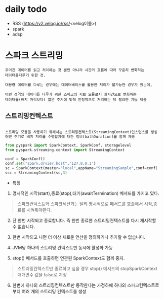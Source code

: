 # daily todo

- RSS (https://v2.velog.io/rss/<velog이름>)
- spark
- adsp

# 스파크 스트리밍

<!-- ANCHOR 스파크스트리밍 정의 -->
```
주어진 데이터를 읽고 처리하는 것 뿐만 아니라 시간의 흐름에 따라 꾸준히 변화하는
데이터를다루기 위한 것.

대용량 데이터를 다루는 경우에는 데이터베이스를 활용한 처리가 불가능한 경우가 있는데,

이런 성격의 데이터를 다루기 위한 스파크의 서브 모듈로서 실시간으로 변화하는
데이터를(배치 처리보다) 짧은 주기에 맞춰 안정적으로 처리하는 데 필요한 기능 제공
```

## 스트리밍컨텍스트

<!-- ANCHOR streamingcontext -->
```python

스트리밍 모듈을 사용하기 위해서는 스트리밍컨텍스트(StreamingContext)인스턴스를 생성
어떤 주기로 배치 처리를 수행할지에 대한 정보(bathDuration)를 함께 제공

from pyspark import SparkContext, SparkConf, storagelevel
from pyspark.streaming.context import StreamingContext

conf = SparkConf()
conf.set("spark.drvier.host",'127.0.0.1')
sc = SparkContext(master="local",appName="StreamingSample",conf=conf)
ssc = StreamingContext(sc,3)

```

- 특징

1. 명시적인 시작(start),종료(stop),대기(awaitTermination) 메서드를 가지고 있다.

> 스파크컨텍스트와 스파크세션과는 달리 명시적으로 메서드를 호출해서 시작,종료를 시켜줘야한다.

2. 단 한번 시작되고 종료합니다. 즉 한번 종료한 스트리밍컨텍스트를 다시 재시작할 수 없습니다.

3. 한번 시작되고 나면 더 이상 새로운 연산을 정의하거나 추가할 수 없습니다.

4. JVM당 하나의 스트리밍 컨텍스트만 동시에 활성화 가능 

5. stop() 메서드를 호출하면 연관된 SparkContext도 함께 중지.

> 스트리밍컨텍스트만 종료하고 싶을 경우 stop() 메서드의 stopSparkContext 매개변수 값을 false로 지정

6. 한번에 하나의 스트리밍컨텍스트만 동작한다는 가정하에 하나의 스파크컨텍스트로부터 여러 개의 스트리밍 컨텍스트를 생성
